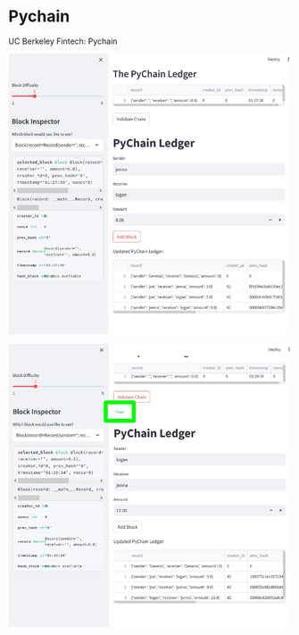 # Pychain
UC Berkeley Fintech: Pychain


![Added Blocks](Screenshot_1.jpg)

![Validate Chain](validate_chain.jpg)
